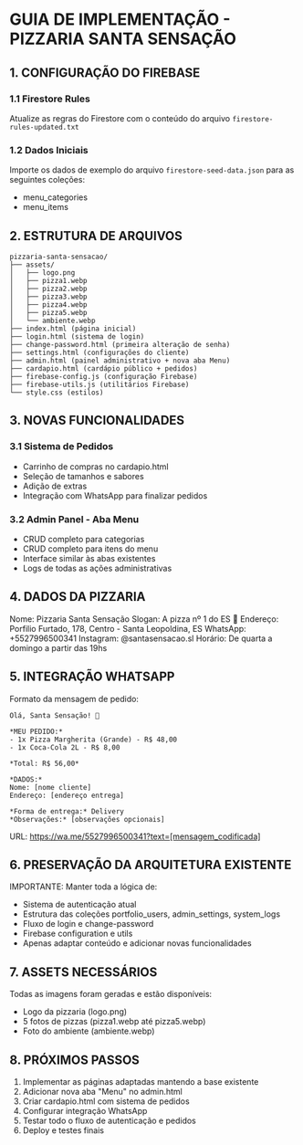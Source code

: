 
# GUIA DE IMPLEMENTAÇÃO - PIZZARIA SANTA SENSAÇÃO

## 1. CONFIGURAÇÃO DO FIREBASE

### 1.1 Firestore Rules
Atualize as regras do Firestore com o conteúdo do arquivo `firestore-rules-updated.txt`

### 1.2 Dados Iniciais
Importe os dados de exemplo do arquivo `firestore-seed-data.json` para as seguintes coleções:
- menu_categories
- menu_items

## 2. ESTRUTURA DE ARQUIVOS

```
pizzaria-santa-sensacao/
├── assets/
│   ├── logo.png
│   ├── pizza1.webp
│   ├── pizza2.webp  
│   ├── pizza3.webp
│   ├── pizza4.webp
│   ├── pizza5.webp
│   └── ambiente.webp
├── index.html (página inicial)
├── login.html (sistema de login)
├── change-password.html (primeira alteração de senha)
├── settings.html (configurações do cliente)
├── admin.html (painel administrativo + nova aba Menu)
├── cardapio.html (cardápio público + pedidos)
├── firebase-config.js (configuração Firebase)
├── firebase-utils.js (utilitários Firebase)
└── style.css (estilos)
```

## 3. NOVAS FUNCIONALIDADES

### 3.1 Sistema de Pedidos
- Carrinho de compras no cardapio.html  
- Seleção de tamanhos e sabores
- Adição de extras
- Integração com WhatsApp para finalizar pedidos

### 3.2 Admin Panel - Aba Menu
- CRUD completo para categorias
- CRUD completo para itens do menu
- Interface similar às abas existentes
- Logs de todas as ações administrativas

## 4. DADOS DA PIZZARIA

Nome: Pizzaria Santa Sensação
Slogan: A pizza nº 1 do ES 🏅
Endereço: Porfilio Furtado, 178, Centro - Santa Leopoldina, ES
WhatsApp: +5527996500341
Instagram: @santasensacao.sl
Horário: De quarta a domingo a partir das 19hs

## 5. INTEGRAÇÃO WHATSAPP

Formato da mensagem de pedido:
```
Olá, Santa Sensação! 🍕

*MEU PEDIDO:*
- 1x Pizza Margherita (Grande) - R$ 48,00
- 1x Coca-Cola 2L - R$ 8,00

*Total: R$ 56,00*

*DADOS:*
Nome: [nome cliente]
Endereço: [endereço entrega]

*Forma de entrega:* Delivery
*Observações:* [observações opcionais]
```

URL: https://wa.me/5527996500341?text=[mensagem_codificada]

## 6. PRESERVAÇÃO DA ARQUITETURA EXISTENTE

IMPORTANTE: Manter toda a lógica de:
- Sistema de autenticação atual
- Estrutura das coleções portfolio_users, admin_settings, system_logs  
- Fluxo de login e change-password
- Firebase configuration e utils
- Apenas adaptar conteúdo e adicionar novas funcionalidades

## 7. ASSETS NECESSÁRIOS

Todas as imagens foram geradas e estão disponíveis:
- Logo da pizzaria (logo.png)
- 5 fotos de pizzas (pizza1.webp até pizza5.webp)
- Foto do ambiente (ambiente.webp)

## 8. PRÓXIMOS PASSOS

1. Implementar as páginas adaptadas mantendo a base existente
2. Adicionar nova aba "Menu" no admin.html
3. Criar cardapio.html com sistema de pedidos
4. Configurar integração WhatsApp
5. Testar todo o fluxo de autenticação e pedidos
6. Deploy e testes finais
